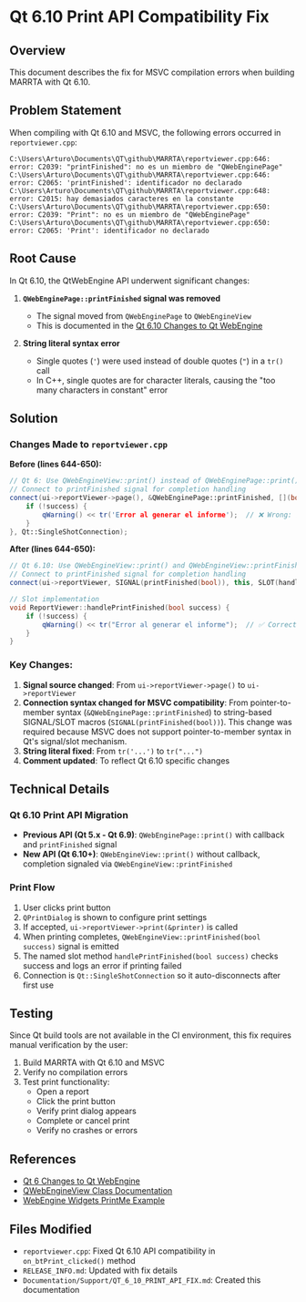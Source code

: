 # Qt 6.10 Print API Compatibility Fix

## Overview
This document describes the fix for MSVC compilation errors when building MARRTA with Qt 6.10.

## Problem Statement
When compiling with Qt 6.10 and MSVC, the following errors occurred in `reportviewer.cpp`:

```
C:\Users\Arturo\Documents\QT\github\MARRTA\reportviewer.cpp:646: error: C2039: "printFinished": no es un miembro de "QWebEnginePage"
C:\Users\Arturo\Documents\QT\github\MARRTA\reportviewer.cpp:646: error: C2065: 'printFinished': identificador no declarado
C:\Users\Arturo\Documents\QT\github\MARRTA\reportviewer.cpp:648: error: C2015: hay demasiados caracteres en la constante
C:\Users\Arturo\Documents\QT\github\MARRTA\reportviewer.cpp:650: error: C2039: "Print": no es un miembro de "QWebEnginePage"
C:\Users\Arturo\Documents\QT\github\MARRTA\reportviewer.cpp:650: error: C2065: 'Print': identificador no declarado
```

## Root Cause
In Qt 6.10, the QtWebEngine API underwent significant changes:

1. **`QWebEnginePage::printFinished` signal was removed**
   - The signal moved from `QWebEnginePage` to `QWebEngineView`
   - This is documented in the [Qt 6.10 Changes to Qt WebEngine](https://doc.qt.io/qt-6/qtwebengine-changes-qt6.html)

2. **String literal syntax error**
   - Single quotes (`'`) were used instead of double quotes (`"`) in a `tr()` call
   - In C++, single quotes are for character literals, causing the "too many characters in constant" error

## Solution

### Changes Made to `reportviewer.cpp`

**Before (lines 644-650):**
```cpp
// Qt 6: Use QWebEngineView::print() instead of QWebEnginePage::print()
// Connect to printFinished signal for completion handling
connect(ui->reportViewer->page(), &QWebEnginePage::printFinished, [](bool success) {
    if (!success) {
        qWarning() << tr('Error al generar el informe');  // ❌ Wrong: single quotes
    }
}, Qt::SingleShotConnection);
```

**After (lines 644-650):**
```cpp
// Qt 6.10: Use QWebEngineView::print() and QWebEngineView::printFinished signal
// Connect to printFinished signal for completion handling
connect(ui->reportViewer, SIGNAL(printFinished(bool)), this, SLOT(handlePrintFinished(bool)), Qt::SingleShotConnection);

// Slot implementation
void ReportViewer::handlePrintFinished(bool success) {
    if (!success) {
        qWarning() << tr("Error al generar el informe");  // ✅ Correct: double quotes
    }
}
```

### Key Changes:
1. **Signal source changed**: From `ui->reportViewer->page()` to `ui->reportViewer`
2. **Connection syntax changed for MSVC compatibility**: From pointer-to-member syntax (`&QWebEnginePage::printFinished`) to string-based SIGNAL/SLOT macros (`SIGNAL(printFinished(bool))`). This change was required because MSVC does not support pointer-to-member syntax in Qt's signal/slot mechanism.
3. **String literal fixed**: From `tr('...')` to `tr("...")`
4. **Comment updated**: To reflect Qt 6.10 specific changes

## Technical Details

### Qt 6.10 Print API Migration
- **Previous API (Qt 5.x - Qt 6.9)**: `QWebEnginePage::print()` with callback and `printFinished` signal
- **New API (Qt 6.10+)**: `QWebEngineView::print()` without callback, completion signaled via `QWebEngineView::printFinished`

### Print Flow
1. User clicks print button
2. `QPrintDialog` is shown to configure print settings
3. If accepted, `ui->reportViewer->print(&printer)` is called
4. When printing completes, `QWebEngineView::printFinished(bool success)` signal is emitted
5. The named slot method `handlePrintFinished(bool success)` checks success and logs an error if printing failed
6. Connection is `Qt::SingleShotConnection` so it auto-disconnects after first use

## Testing
Since Qt build tools are not available in the CI environment, this fix requires manual verification by the user:

1. Build MARRTA with Qt 6.10 and MSVC
2. Verify no compilation errors
3. Test print functionality:
   - Open a report
   - Click the print button
   - Verify print dialog appears
   - Complete or cancel print
   - Verify no crashes or errors

## References
- [Qt 6 Changes to Qt WebEngine](https://doc.qt.io/qt-6/qtwebengine-changes-qt6.html)
- [QWebEngineView Class Documentation](https://doc.qt.io/qt-6/qwebengineview.html)
- [WebEngine Widgets PrintMe Example](https://doc.qt.io/qt-6/qtwebengine-webenginewidgets-printme-example.html)

## Files Modified
- `reportviewer.cpp`: Fixed Qt 6.10 API compatibility in `on_btPrint_clicked()` method
- `RELEASE_INFO.md`: Updated with fix details
- `Documentation/Support/QT_6_10_PRINT_API_FIX.md`: Created this documentation
